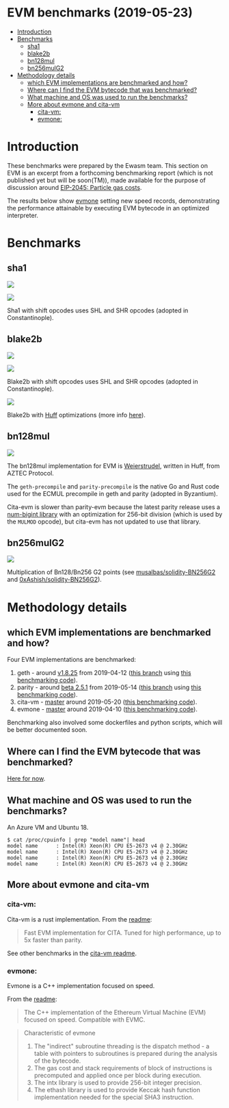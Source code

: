 # EVM benchmarks (2019-05-23)

- [Introduction](#introduction)
- [Benchmarks](#benchmarks)
  * [sha1](#sha1)
  * [blake2b](#blake2b)
  * [bn128mul](#bn128mul)
  * [bn256mulG2](#bn256mulg2)
- [Methodology details](#methodology-details)
  * [which EVM implementations are benchmarked and how?](#which-evm-implementations-are-benchmarked-and-how)
  * [Where can I find the EVM bytecode that was benchmarked?](#where-can-i-find-the-evm-bytecode-that-was-benchmarked)
  * [What machine and OS was used to run the benchmarks?](#what-machine-and-os-was-used-to-run-the-benchmarks)
  * [More about evmone and cita-vm](#more-about-evmone-and-cita-vm)
    + [cita-vm:](#cita-vm-)
    + [evmone:](#evmone-)


# Introduction

These benchmarks were prepared by the Ewasm team. This section on EVM is an excerpt from a forthcoming benchmarking report (which is not published yet but will be soon(TM)), made available for the purpose of discussion around [EIP-2045: Particle gas costs](https://eips.ethereum.org/EIPS/eip-2045).

The results below show [evmone](https://github.com/chfast/evmone/) setting new speed records, demonstrating the performance attainable by executing EVM bytecode in an optimized interpreter.

# Benchmarks


## sha1

![](https://storage.googleapis.com/ethereum-hackmd/upload_a3cfb6571bc14a831df66cb3fbbcfd31.png)

![](https://storage.googleapis.com/ethereum-hackmd/upload_31ca2ec91be842654a1859ad12392f2e.png)

Sha1 with shift opcodes uses SHL and SHR opcodes (adopted in Constantinople).

## blake2b

![](https://storage.googleapis.com/ethereum-hackmd/upload_f5dc9a1a152b42116e79c8a4d7541787.png)

![](https://storage.googleapis.com/ethereum-hackmd/upload_5ff6f342a5a72e9b8d8e6af3bb5fb2f7.png)

Blake2b with shift opcodes uses SHL and SHR opcodes (adopted in Constantinople).

![](https://storage.googleapis.com/ethereum-hackmd/upload_7f0f5cd3bed58b34a1e331590eed593c.png)

Blake2b with [Huff](https://github.com/AztecProtocol/AZTEC/blob/feat-huff-truffle-integration-ho-ho-ho/packages/weierstrudel/huff_modules/blake2b.huff) optimizations (more info [here](https://ethereum-magicians.org/t/blake2b-f-precompile/3157/12)).

## bn128mul

![](https://storage.googleapis.com/ethereum-hackmd/upload_39dd37d59b3e018b3d4a5ba5783b2ef5.png)


The bn128mul implementation for EVM is [Weierstrudel](https://medium.com/aztec-protocol/huffing-for-crypto-with-weierstrudel-9c9568c06901), written in Huff, from AZTEC Protocol.

The `geth-precompile` and `parity-precompile` is the native Go and Rust code used for the ECMUL precompile in geth and parity (adopted in Byzantium).

Cita-evm is slower than parity-evm because the latest parity release uses a [num-bigint library](https://github.com/paritytech/parity-ethereum/pull/10600) with an optimization for 256-bit division (which is used by the `MULMOD` opcode), but cita-evm has not updated to use that library.


## bn256mulG2

![](https://storage.googleapis.com/ethereum-hackmd/upload_21aba0cddd889b4582d6f4d541bbcdfb.png)

Multiplication of Bn128/Bn256 G2 points (see [musalbas/solidity-BN256G2](https://github.com/musalbas/solidity-BN256G2) and [0xAshish/solidity-BN256G2](https://github.com/0xAshish/solidity-BN256G2)).

# Methodology details

## which EVM implementations are benchmarked and how?

Four EVM implementations are benchmarked:
1. geth - around [v1.8.25](https://github.com/ethereum/go-ethereum/releases/tag/v1.8.25) from 2019-04-12 ([this branch]() using [this benchmarking code](https://github.com/cdetrio/go-ethereum/commit/cf9cb0ec02cf29693f20e6b0f8f590912dc386a8)).
2. parity - around [beta 2.5.1](https://github.com/paritytech/parity-ethereum/releases/tag/v2.5.1) from 2019-05-14 ([this branch](https://github.com/cdetrio/parity/tree/evm-code-bencher) using [this benchmarking code](https://github.com/cdetrio/parity/blob/b06b0a30c63693759ecadb760fab5f17b33b9151/evmbin/src/main.rs#L135-L153)).
3. cita-vm - [master](https://github.com/cryptape/cita-vm) around 2019-05-20 ([this benchmarking code](https://github.com/cdetrio/cita-vm/commit/f4076919ba1b6cbda668fb6913fd2bc615627f6a)).
4. evmone - [master](https://github.com/chfast/evmone/) around 2019-04-10 ([this benchmarking code](https://github.com/chfast/evmone/pull/3)).

Benchmarking also involved some dockerfiles and python scripts, which will be better documented soon.

## Where can I find the EVM bytecode that was benchmarked?

[Here for now](https://github.com/cdetrio/benchmarking-wasm-ewasm-evm/tree/9a4786c3ec6aa212b0e2f3c5954527a1c7aa56c8/evmrace/evmcode).

## What machine and OS was used to run the benchmarks?

An Azure VM and Ubuntu 18.

```
$ cat /proc/cpuinfo | grep "model name"| head
model name      : Intel(R) Xeon(R) CPU E5-2673 v4 @ 2.30GHz
model name      : Intel(R) Xeon(R) CPU E5-2673 v4 @ 2.30GHz
model name      : Intel(R) Xeon(R) CPU E5-2673 v4 @ 2.30GHz
model name      : Intel(R) Xeon(R) CPU E5-2673 v4 @ 2.30GHz
```

## More about evmone and cita-vm

### cita-vm:

Cita-vm is a rust implementation. From the [readme](https://github.com/cryptape/cita-vm/blob/master/README.md):
> Fast EVM implementation for CITA. Tuned for high performance, up to 5x faster than parity.

See other benchmarks in the [cita-vm readme](https://github.com/cryptape/cita-vm#Performance-comparison-with-parity-and-geth).

### evmone:

Evmone is a C++ implementation focused on speed.

From the [readme](https://github.com/chfast/evmone/blob/master/README.md):

> The C++ implementation of the Ethereum Virtual Machine (EVM) focused on speed. Compatible with EVMC.

> Characteristic of evmone
> 1. The "indirect" subroutine threading is the dispatch method - a table with pointers to subroutines is prepared during the analysis of the bytecode.
> 2. The gas cost and stack requirements of block of instructions is precomputed and applied once per block during execution.
> 3. The intx library is used to provide 256-bit integer precision.
> 4. The ethash library is used to provide Keccak hash function implementation needed for the special SHA3 instruction.

